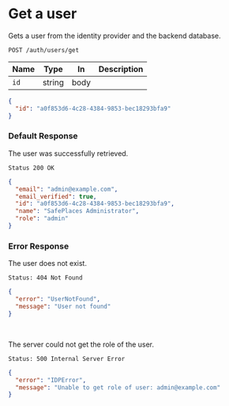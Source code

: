 # Get a user

Gets a user from the identity provider and the backend database.

```http request
POST /auth/users/get
```

| Name | Type   | In   | Description |
| ---- | ------ | ---- | ----------- |
| `id` | string | body |             |

```json
{
  "id": "a0f853d6-4c28-4384-9853-bec18293bfa9"
}
```

### Default Response

The user was successfully retrieved.

```http request
Status 200 OK
```

```json
{
  "email": "admin@example.com",
  "email_verified": true,
  "id": "a0f853d6-4c28-4384-9853-bec18293bfa9",
  "name": "SafePlaces Administrator",
  "role": "admin"
}
```

### Error Response

The user does not exist.

```http request
Status: 404 Not Found
```

```json
{
  "error": "UserNotFound",
  "message": "User not found"
}
```

<br/>

The server could not get the role of the user.

```http request
Status: 500 Internal Server Error
```

```json
{
  "error": "IDPError",
  "message": "Unable to get role of user: admin@example.com"
}
```

